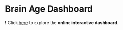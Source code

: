 # Brain Age Dashboard

:heavy_exclamation_mark: Click [here](https://brainage-dashboard.onrender.com/) to explore the **online interactive dashboard**.
